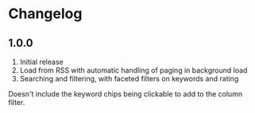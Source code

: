 # Changelog

## 1.0.0

1. Initial release
2. Load from RSS with automatic handling of paging in background load
3. Searching and filtering, with faceted filters on keywords and rating

Doesn't include the keyword chips being clickable to add to the column filter.
